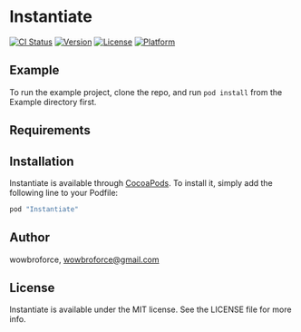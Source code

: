 # Instantiate

[![CI Status](http://img.shields.io/travis/wowbroforce/Instantiate.svg?style=flat)](https://travis-ci.org/wowbroforce/Instantiate)
[![Version](https://img.shields.io/cocoapods/v/Instantiate.svg?style=flat)](http://cocoapods.org/pods/Instantiate)
[![License](https://img.shields.io/cocoapods/l/Instantiate.svg?style=flat)](http://cocoapods.org/pods/Instantiate)
[![Platform](https://img.shields.io/cocoapods/p/Instantiate.svg?style=flat)](http://cocoapods.org/pods/Instantiate)

## Example

To run the example project, clone the repo, and run `pod install` from the Example directory first.

## Requirements

## Installation

Instantiate is available through [CocoaPods](http://cocoapods.org). To install
it, simply add the following line to your Podfile:

```ruby
pod "Instantiate"
```

## Author

wowbroforce, wowbroforce@gmail.com

## License

Instantiate is available under the MIT license. See the LICENSE file for more info.
